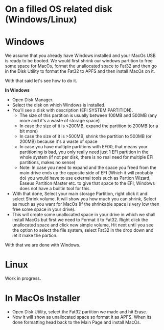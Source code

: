 # On a filled OS related disk (Windows/Linux)

# Windows

We assume that you already have Windows installed and your MacOs USB is ready to be booted. We would first shrink our windows partition to free some space for MacOs, format the unallocated space to Fat32 and then go in the Disk Utility to format the Fat32 to APFS and then install MacOs on it. 

With that said let's see how to do it. 

**In Windows** 
* Open Disk Manager. 
* Select the disk on which Windows is installed. 
* You'll see a disk with description (EFI SYSTEM PARTITION).
   * The size of this partition is usually between 100MB and 500MB (any more and it's a waste of storage space)
   * In case the size of it is <200MB, expand the partition to 200MB (or a bit more)
   * In case the size of it is >500MB, shrink the partition to 500MB (or 200MB) because it's a waste of space
   * In case you have multiple partitions with EF00, that means your partitioning is bad, you only really need just 1 EFI partition in the whole system (if not per disk,      there is no real need for multiple EFI partitions, makes no sense)
   * Note: In case you need to expand and the space you freed from the main drive ends up the opposite side of EFI (Which it will probably do) you would have to use          external tools such as Partion Wizard, Easeus Partition Master etc. to give that space to the EFI, Windows does not have a builtin tool for this.
* With that done, Select your main storage Partition, right click it and select Shrink volume. It will show you how much you can shrink, Select as much as you want for     MacOs (If the shrinkable space is very low then free some space in your drive).
* This will create some unallocated space in your drive in which we shall install MacOs but first we need to Format it to Fat32. Right click the unallocated space and click new simple volume, Hit next until you see the option to select the file system, select Fat32 in the drop down and let it make the partion. 

With that we are done with Windows. 

# Linux 
Work in progress. 

# In MacOs Installer
* Open Disk Utility, select the Fat32 partition we made and hit Erase. 
* Now it will show as unallocated space so format it as APFS. When its done formatting head back to the Main Page and install MacOs. 
